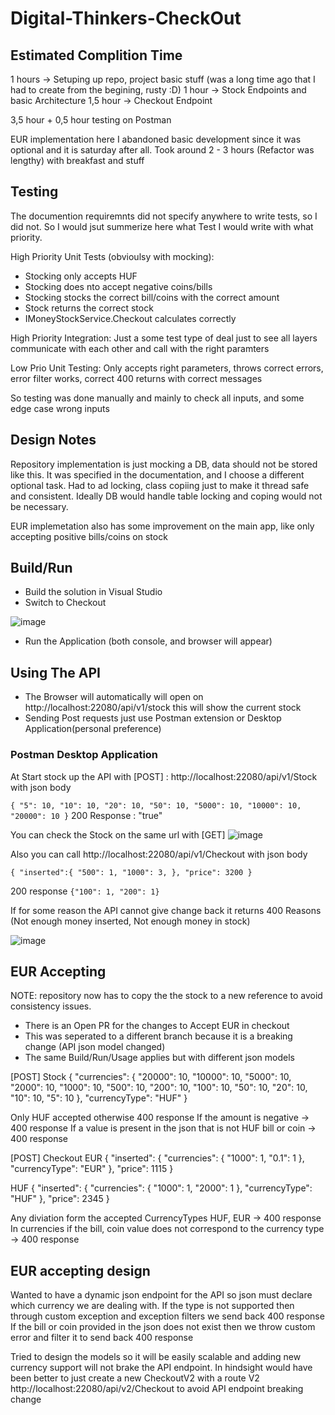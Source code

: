 # Digital-Thinkers-CheckOut

## Estimated Complition Time

1 hours -> Setuping up repo, project basic stuff (was a long time ago that I had to create from the begining, rusty :D)
1 hour -> Stock Endpoints and basic Architecture
1,5 hour -> Checkout Endpoint

3,5 hour + 0,5 hour testing on Postman

EUR implementation here I abandoned basic development since it was optional and it is saturday after all.
Took around 2 - 3 hours (Refactor was lengthy) with breakfast and stuff

## Testing

The documention requiremnts did not specify anywhere to write tests, so I did not.
So I would jsut summerize here what Test I would write with what priority.

High Priority Unit Tests (obvioulsy with mocking):
- Stocking only accepts HUF
- Stocking does nto accept negative coins/bills
- Stocking stocks the correct bill/coins with the correct amount
- Stock returns the correct stock
- IMoneyStockService.Checkout calculates correctly

High Priority Integration:
Just a some test type of deal just to see all layers communicate with each other and call with the right paramters

Low Prio Unit Testing:
Only accepts right parameters, throws correct errors, error filter works, correct 400 returns with correct messages

So testing was done manually and mainly to check all inputs, and some edge case wrong inputs

## Design Notes
Repository implementation is just mocking a DB, data should not be stored like this. It was specified in the documentation, and I choose a different optional task.
Had to ad locking, class copiing just to make it thread safe and consistent. Ideally DB would handle table locking and coping would not be necessary.

EUR implemetation also has some improvement on the main app, like only accepting positive bills/coins on stock

## Build/Run

- Build the solution in Visual Studio
- Switch to Checkout

![image](https://user-images.githubusercontent.com/109354456/179348982-dab767fd-edac-4162-8be3-f150901de9ec.png)

- Run the Application (both console, and browser will appear)

## Using The API

- The Browser will automatically will open on http://localhost:22080/api/v1/stock this will show the current stock
- Sending Post requests just use Postman extension or Desktop Application(personal preference)

### Postman Desktop Application

At Start stock up the API with [POST] : http://localhost:22080/api/v1/Stock
with json body

`
{
    "5": 10,
    "10": 10,
    "20": 10,
    "50": 10,
    "5000": 10,
    "10000": 10,
    "20000": 10
}
`
200 Response : "true"

You can check the Stock on the same url with [GET]
![image](https://user-images.githubusercontent.com/109354456/179350308-0807372e-3304-47c8-b91d-a5b58a8db408.png)


Also you can call http://localhost:22080/api/v1/Checkout
with json body

`
{
    "inserted":{
        "500": 1,
        "1000": 3,
    },
    "price": 3200
}
`

200 response `{"100": 1, "200": 1}`

If for some reason the API cannot give change back it returns 400
Reasons (Not enough money inserted, Not enough money in stock)

![image](https://user-images.githubusercontent.com/109354456/179350323-4b9818ae-8d0f-4d50-a808-56fee4bc5c67.png)

## EUR Accepting
NOTE: repository now has to copy the the stock to a new reference to avoid consistency issues.

- There is an Open PR for the changes to Accept EUR in checkout
- This was seperated to a different branch because it is a breaking change (API json model changed)
- The same Build/Run/Usage applies but with different json models

[POST] Stock
{
    "currencies": {
        "20000": 10,
        "10000": 10,
        "5000": 10,
        "2000": 10,
        "1000": 10,
        "500": 10,
        "200": 10,
        "100": 10,
        "50": 10,
        "20": 10,
        "10": 10,
        "5": 10
    },
    "currencyType": "HUF"
}

Only HUF accepted otherwise 400 response
If the amount is negative -> 400 response
If a value is present in the json that is not HUF bill or coin -> 400 response

[POST] Checkout
EUR 
{
    "inserted": {
        "currencies": {
            "1000": 1,
            "0.1": 1
        },
        "currencyType": "EUR"
    },
    "price": 1115
}

HUF
{
    "inserted": {
        "currencies": {
            "1000": 1,
            "2000": 1
        },
        "currencyType": "HUF"
    },
    "price": 2345
}

Any diviation form the accepted CurrencyTypes HUF, EUR -> 400 response
In currencies if the bill, coin value does not correspond to the currency type -> 400 response

## EUR accepting design
Wanted to have a dynamic json endpoint for the API so json must declare which currency we are dealing with.
If the type is not supported then through custom exception and exception filters we send back 400 response
If the bill or coin provided in the json does not exist then we throw custom error and filter it to send back 400 response

Tried to design the models so it will be easily scalable and adding new currency support will not brake the API endpoint.
In hindsight would have been better to just create a new CheckoutV2 with a route V2 http://localhost:22080/api/v2/Checkout to avoid API endpoint breaking change
